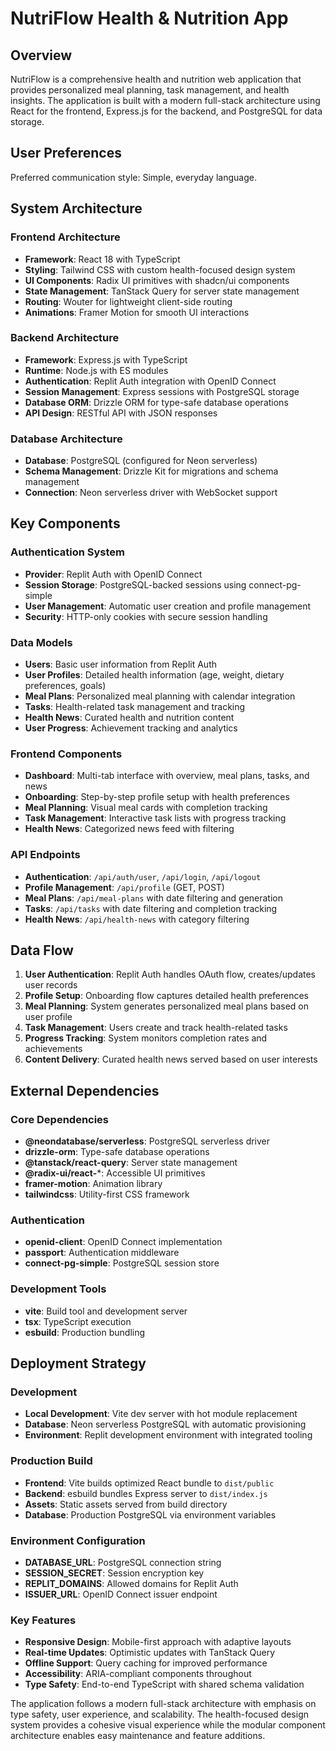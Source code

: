 # NutriFlow Health & Nutrition App

## Overview

NutriFlow is a comprehensive health and nutrition web application that provides personalized meal planning, task management, and health insights. The application is built with a modern full-stack architecture using React for the frontend, Express.js for the backend, and PostgreSQL for data storage.

## User Preferences

Preferred communication style: Simple, everyday language.

## System Architecture

### Frontend Architecture
- **Framework**: React 18 with TypeScript
- **Styling**: Tailwind CSS with custom health-focused design system
- **UI Components**: Radix UI primitives with shadcn/ui components
- **State Management**: TanStack Query for server state management
- **Routing**: Wouter for lightweight client-side routing
- **Animations**: Framer Motion for smooth UI interactions

### Backend Architecture
- **Framework**: Express.js with TypeScript
- **Runtime**: Node.js with ES modules
- **Authentication**: Replit Auth integration with OpenID Connect
- **Session Management**: Express sessions with PostgreSQL storage
- **Database ORM**: Drizzle ORM for type-safe database operations
- **API Design**: RESTful API with JSON responses

### Database Architecture
- **Database**: PostgreSQL (configured for Neon serverless)
- **Schema Management**: Drizzle Kit for migrations and schema management
- **Connection**: Neon serverless driver with WebSocket support

## Key Components

### Authentication System
- **Provider**: Replit Auth with OpenID Connect
- **Session Storage**: PostgreSQL-backed sessions using connect-pg-simple
- **User Management**: Automatic user creation and profile management
- **Security**: HTTP-only cookies with secure session handling

### Data Models
- **Users**: Basic user information from Replit Auth
- **User Profiles**: Detailed health information (age, weight, dietary preferences, goals)
- **Meal Plans**: Personalized meal planning with calendar integration
- **Tasks**: Health-related task management and tracking
- **Health News**: Curated health and nutrition content
- **User Progress**: Achievement tracking and analytics

### Frontend Components
- **Dashboard**: Multi-tab interface with overview, meal plans, tasks, and news
- **Onboarding**: Step-by-step profile setup with health preferences
- **Meal Planning**: Visual meal cards with completion tracking
- **Task Management**: Interactive task lists with progress tracking
- **Health News**: Categorized news feed with filtering

### API Endpoints
- **Authentication**: `/api/auth/user`, `/api/login`, `/api/logout`
- **Profile Management**: `/api/profile` (GET, POST)
- **Meal Plans**: `/api/meal-plans` with date filtering and generation
- **Tasks**: `/api/tasks` with date filtering and completion tracking
- **Health News**: `/api/health-news` with category filtering

## Data Flow

1. **User Authentication**: Replit Auth handles OAuth flow, creates/updates user records
2. **Profile Setup**: Onboarding flow captures detailed health preferences
3. **Meal Planning**: System generates personalized meal plans based on user profile
4. **Task Management**: Users create and track health-related tasks
5. **Progress Tracking**: System monitors completion rates and achievements
6. **Content Delivery**: Curated health news served based on user interests

## External Dependencies

### Core Dependencies
- **@neondatabase/serverless**: PostgreSQL serverless driver
- **drizzle-orm**: Type-safe database operations
- **@tanstack/react-query**: Server state management
- **@radix-ui/react-***: Accessible UI primitives
- **framer-motion**: Animation library
- **tailwindcss**: Utility-first CSS framework

### Authentication
- **openid-client**: OpenID Connect implementation
- **passport**: Authentication middleware
- **connect-pg-simple**: PostgreSQL session store

### Development Tools
- **vite**: Build tool and development server
- **tsx**: TypeScript execution
- **esbuild**: Production bundling

## Deployment Strategy

### Development
- **Local Development**: Vite dev server with hot module replacement
- **Database**: Neon serverless PostgreSQL with automatic provisioning
- **Environment**: Replit development environment with integrated tooling

### Production Build
- **Frontend**: Vite builds optimized React bundle to `dist/public`
- **Backend**: esbuild bundles Express server to `dist/index.js`
- **Assets**: Static assets served from build directory
- **Database**: Production PostgreSQL via environment variables

### Environment Configuration
- **DATABASE_URL**: PostgreSQL connection string
- **SESSION_SECRET**: Session encryption key
- **REPLIT_DOMAINS**: Allowed domains for Replit Auth
- **ISSUER_URL**: OpenID Connect issuer endpoint

### Key Features
- **Responsive Design**: Mobile-first approach with adaptive layouts
- **Real-time Updates**: Optimistic updates with TanStack Query
- **Offline Support**: Query caching for improved performance
- **Accessibility**: ARIA-compliant components throughout
- **Type Safety**: End-to-end TypeScript with shared schema validation

The application follows a modern full-stack architecture with emphasis on type safety, user experience, and scalability. The health-focused design system provides a cohesive visual experience while the modular component architecture enables easy maintenance and feature additions.